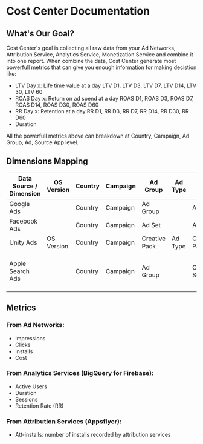 # Cost Center Documentation

## What's Our Goal?

Cost Center's goal is collecting all raw data from your Ad Networks, Attribution Service, Analytics Service, Monetization Service and combine it into one report. When combine the data, Cost Center generate most powerfull metrics that can give you enough information for making decistion like:
* LTV Day x: Life time value at a day LTV D1, LTV D3, LTV D7, LTV D14, LTV 30, LTV 60
* ROAS Day x: Return on ad spend at a day ROAS D1, ROAS D3, ROAS D7, ROAS D14, ROAS D30, ROAS D60
* RR Day x: Retention at a day RR D1, RR D3, RR D7, RR D14, RR D30, RR D60
* Duration

All the powerfull metrics above can breakdown at Country, Campaign, Ad Group, Ad, Source App level.

## Dimensions Mapping

| Data Source / Dimension | OS Version | Country | Campaign | Ad Group      | Ad Type | Ad            | Source App Id                    | Keyword              |
|-------------------------|------------|---------|----------|---------------|---------|---------------|----------------------------------|----------------------|
| Google Ads              |            | Country | Campaign | Ad Group      |         | Ad            | Group Placement                  |                      |
| Facebook Ads            |            | Country | Campaign | Ad Set        |         | Ad            |                                  |                      |
| Unity Ads               | OS Version | Country | Campaign | Creative Pack | Ad Type | Creative Pack | Source App Id                    |                      |
| Apple Search Ads        |            | Country | Campaign | Ad Group      |         | Creative Set  | Search Term + Search Term Source | Keyword + Match Type |

## Metrics
### From Ad Networks:
- Impressions
- Clicks
- Installs
- Cost

### From Analytics Services (BigQuery for Firebase):
- Active Users
- Duration
- Sessions
- Retention Rate (RR)

### From Attribution Services (Appsflyer):
- Att-installs: number of installs recorded by attribution services
